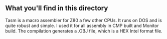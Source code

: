 ## What you'll find in this directory ##
Tasm is a macro assembler for Z80 a few other CPUs. It runs on DOS and is quite robust and simple. I used it for all assembly in CMP built and Monitor build. The compilation generates a .OBJ file, which is a HEX Intel format file.
